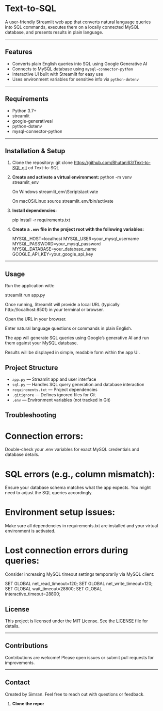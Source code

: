 # Text-to-SQL

A user-friendly Streamlit web app that converts natural language queries into SQL commands, executes them on a locally connected MySQL database, and presents results in plain language.

---

## Features

- Converts plain English queries into SQL using Google Generative AI
- Connects to MySQL database using `mysql-connector-python`
- Interactive UI built with Streamlit for easy use
- Uses environment variables for sensitive info via `python-dotenv`

---

## Requirements

- Python 3.7+
- streamlit
- google-generativeai
- python-dotenv
- mysql-connector-python

---

## Installation & Setup
1. Clone the repository:
   git clone https://github.com/Bhutani63/Text-to-SQL.git
   cd Text-to-SQL

2. **Create and activate a virtual environment:**
    python -m venv streamlit_env
    
    On Windows
    streamlit_env\Scripts\activate
    
    On macOS/Linux
    source streamlit_env/bin/activate


3. **Install dependencies:**

    pip install -r requirements.txt


4. **Create a `.env` file in the project root with the following variables:**

    MYSQL_HOST=localhost
    MYSQL_USER=your_mysql_username
    MYSQL_PASSWORD=your_mysql_password
    MYSQL_DATABASE=your_database_name
    GOOGLE_API_KEY=your_google_api_key

   
---

## Usage

Run the application with:

  streamlit run app.py

Once running, Streamlit will provide a local URL (typically http://localhost:8501) in your terminal or browser.

Open the URL in your browser.

Enter natural language questions or commands in plain English.

The app will generate SQL queries using Google’s generative AI and run them against your MySQL database.

Results will be displayed in simple, readable form within the app UI.

## Project Structure

- `app.py` — Streamlit app and user interface
- `sql.py` — Handles SQL query generation and database interaction
- `requirements.txt` — Project dependencies
- `.gitignore` — Defines ignored files for Git
- `.env` — Environment variables (not tracked in Git)

## Troubleshooting

# Connection errors:
Double-check your .env variables for exact MySQL credentials and database details.

# SQL errors (e.g., column mismatch):
Ensure your database schema matches what the app expects. You might need to adjust the SQL queries accordingly.

# Environment setup issues:
  Make sure all dependencies in requirements.txt are installed and your virtual environment is activated.

# Lost connection errors during queries:
  Consider increasing MySQL timeout settings temporarily via MySQL client:
  
  SET GLOBAL net_read_timeout=120;
  SET GLOBAL net_write_timeout=120;
  SET GLOBAL wait_timeout=28800;
  SET GLOBAL interactive_timeout=28800;

## License

  This project is licensed under the MIT License. See the [LICENSE](LICENSE) file for details.

---

## Contributions

  Contributions are welcome! Please open issues or submit pull requests for improvements.

---

## Contact

Created by Simran. Feel free to reach out with questions or feedback.


1. **Clone the repo:**

